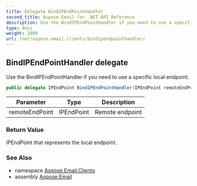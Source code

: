 ```yaml
---
title: Delegate BindIPEndPointHandler
second_title: Aspose.Email for .NET API Reference
description: Use the BindIPEndPointHandler if you need to use a specific local endpoint
type: docs
weight: 2880
url: /net/aspose.email.clients/bindipendpointhandler/
---
```

## BindIPEndPointHandler delegate

Use the BindIPEndPointHandler if you need to use a specific local endpoint.

```csharp
public delegate IPEndPoint BindIPEndPointHandler(IPEndPoint remoteEndPoint);
```

| Parameter | Type | Description |
| --- | --- | --- |
| remoteEndPoint | IPEndPoint | Remote endpoint |

### Return Value

IPEndPoint that represents the local endpoint.

### See Also

* namespace [Aspose.Email.Clients](../../aspose.email.clients/)
* assembly [Aspose.Email](../../)


